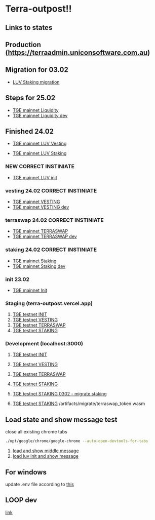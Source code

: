 # Terra-outpost!!

## Links to states

## Production (https://terraadmin.uniconsoftware.com.au)

## Migration for 03.02

- [LUV Staking migration](https://terraadmin.uniconsoftware.com.au/lunaverse?state=/states/03.03/outpost.03.02_Mainnet_LUV_staking_migrate.1.0.0.1646301766322.json#Staking)

## Steps for 25.02

- [TGE mainnet Liquidity](https://terraadmin.uniconsoftware.com.au/lunaverse?state=/states/outpost.25.02_TGE_Mainnet_Liquidity.1.0.0.1645759693316.json#LUV)
- [TGE mainnet Liquidity dev](http://localhost:3000/lunaverse?state=/states/outpost.25.02_TGE_Mainnet_Liquidity.1.0.0.1645759693316.json#LUV)

## Finished 24.02

- [TGE mainnet LUV Vesting](https://terraadmin.uniconsoftware.com.au/lunaverse?state=/states/2402/outpost.24.02_Mainnet_Lunaverse_vesting.1.0.0.1645697897122.json#LUV)

- [TGE mainnet LUV Staking](https://terraadmin.uniconsoftware.com.au/lunaverse?state=/states/2402/outpost.24.02_Mainnet_Luanaverse_Staking.1.0.0.1645699627835.json#LUV)

### NEW CORRECT INSTINIATE

- [TGE mainnet LUV init](https://terraadmin.uniconsoftware.com.au/lunaverse?state=/states/outpost.TGE_Mainnet_Initial_24.02.2022.1.0.0.1645688728646.json#LUV)

### vesting 24.02 CORRECT INSTINIATE

- [TGE mainnet VESTING](https://terraadmin.uniconsoftware.com.au/lunaverse?state=/states/outpost.24.02_Mainnet_Lunaverse_vesting.1.0.0.1645692783696.json#V_Treasury)
- [TGE mainnet VESTING dev](http://localhost:3000/lunaverse?state=/states/outpost.24.02_Mainnet_Lunaverse_vesting.1.0.0.1645692783696.json#V_Treasury)

### terraswap 24.02 CORRECT INSTINIATE

- [TGE mainnet TERRASWAP](https://terraadmin.uniconsoftware.com.au/lunaverse?state=/states/outpost.24.02_Mainnet_Lunaverse_Terraswap.1.0.0.1645612074053.json#Factory)
- [TGE mainnet TERRASWAP dev](http://localhost:3000/lunaverse?state=/states/outpost.24.02_Mainnet_Lunaverse_Terraswap.1.0.0.1645612074053.json#Factory)

### staking 24.02 CORRECT INSTINIATE

- [TGE mainnet Staking](https://terraadmin.uniconsoftware.com.au/lunaverse?state=/states/outpost.24.02_Mainnet_Luanaverse_Staking.1.0.0.1645612795684.json#LUV/UST)
- [TGE mainnet Staking dev](http://localhost:3000/lunaverse?state=/states/outpost.24.02_Mainnet_Luanaverse_Staking.1.0.0.1645612795684.json#LUV/UST)

### init 23.02

- [TGE mainnet Init](https://terraadmin.uniconsoftware.com.au/lunaverse?state=/states/outpost.TGE_Testnet_Initial_23.02.2022.1.0.0.1645551218023.json#LUV#1645255020106)

### Staging (terra-outpost.vercel.app)

1. [TGE testnet INIT](https://terraadmin.uniconsoftware.com.au/lunaverse?state=/states/outpost.TGE_Testnet_Initial.1.0.0.1645258264623.json#CONFIG)
2. [TGE testnet VESTING](https://terra-outpost.vercel.app/lunaverse?state=/states/outpost.TGE_TESTNET_VESTING.1.0.0.1645271137757.json#CONFIG)
3. [TGE testnet TERRASWAP](https://terra-outpost.vercel.app/lunaverse?state=/states/outpost.TGE_TESTNET_TERRASWAP.1.0.0.1645275211824.json#CONFIG)
4. [TGE testnet STAKING](https://terra-outpost.vercel.app/lunaverse?state=/states/outpost.TGE_TESTNET_STAKING.1.0.0.1645278796859.json#CONFIG)

### Development (localhost:3000)

1. [TGE testnet INIT](http://localhost:3000/lunaverse?state=/states/outpost.TGE_Testnet_Initial.1.0.0.1645258264623.json#CONFIG)
2. [TGE testnet VESTING](http://localhost:3000/lunaverse?state=/states/outpost.TGE_TESTNET_VESTING.1.0.0.1645271137757.json#CONFIG)
3. [TGE testnet TERRASWAP](http://localhost:3000/lunaverse?state=/states/outpost.TGE_TESTNET_TERRASWAP.1.0.0.1645275211824.json#CONFIG)
4. [TGE testnet STAKING](http://localhost:3000/lunaverse?state=/states/outpost.TGE_TESTNET_STAKING.1.0.0.1645278796859.json#CONFIG)
5. [TGE testnet STAKING 0302 - migrate staking](http://localhost:3000/lunaverse?state=/states/03.03/outpost.TGE_TESTNET_STAKING_-_new_UST.1.0.0.1646300909199.json#CONFIG)

6. [TGE testnet STAKING](http://localhost:3000/lunaverse?state=/states/outpost.Outpost_admin1.1.0.0.1645350358481.json#CONFIG)
   /artifacts/migrate/terraswap_token.wasm

## Load state and show message test

close all existing chrome tabs

```bash
./opt/google/chrome/google-chrome --auto-open-devtools-for-tabs
```

1. [load and show middle message](http://localhost:3000/lunaverse?state=/states/outpost.Outpost_admin1.1.0.0.1645350358481.json#fsafas#1645353554630)
2. [load luv init and show message](http://localhost:3000/lunaverse?state=/states/outpost.TGE_Testnet_Initial.1.0.0.1645258264623.json#LUV#1645255221574)

## For windows

update .env file according to [this](https://create-react-app.dev/docs/adding-a-sass-stylesheet/)

## LOOP dev

[link](http://localhost:3001/lunaverse?state=/states/16.03/outpost.LOOP_mainnet.1.0.0.1647361778020.json#CONFIG)
